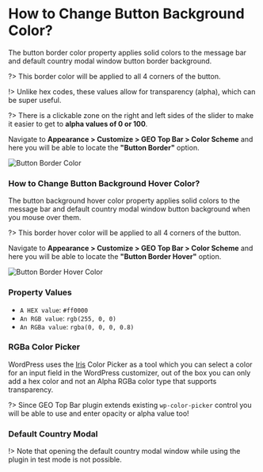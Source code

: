 # How to Change Button Background Color?

The button border color property applies solid colors to the message bar and default country modal window button border background.

?> This border color will be applied to all 4 corners of the button.

!> Unlike hex codes, these values allow for transparency (alpha), which can be super useful.

?> There is a clickable zone on the right and left sides of the slider to make it easier to get to **alpha values of 0 or 100**.

Navigate to **Appearance > Customize > GEO Top Bar > Color Scheme** and here you will be able to locate the **"Button Border"** option.

![Button Border Color](http://res.cloudinary.com/mypreview/image/upload/v1492230037/button-border-color_y1jc4w.gif)

### How to Change Button Background Hover Color?

The button background hover color property applies solid colors to the message bar and default country modal window button background when you mouse over them.

?> This border hover color will be applied to all 4 corners of the button.

Navigate to **Appearance > Customize > GEO Top Bar > Color Scheme** and here you will be able to locate the **"Button Border Hover"** option.

![Button Border Hover Color](http://res.cloudinary.com/mypreview/image/upload/v1492230583/button-border-hover-color_bjlult.gif)

### Property Values

* ```A HEX value```: ```#ff0000```
* ```An RGB value```: ```rgb(255, 0, 0)```
* ```An RGBa value```: ```rgba(0, 0, 0, 0.8)```

### RGBa Color Picker

WordPress uses the [Iris](http://automattic.github.io/Iris/) Color Picker as a tool which you can select a color for an input field in the WordPress customizer, out of the box you can only add a hex color and not an Alpha RGBa color type that supports transparency.

?> Since GEO Top Bar plugin extends existing ```wp-color-picker``` control you will be able to use and enter opacity or alpha value too!

### Default Country Modal

!> Note that opening the default country modal window while using the plugin in test mode is not possible.
